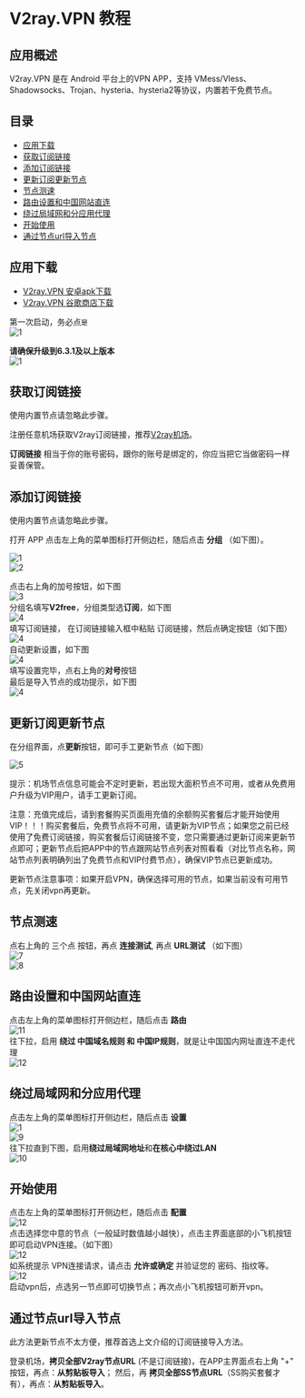 # V2ray.VPN 教程

## 应用概述

V2ray.VPN 是在 Android 平台上的VPN APP，支持 VMess/Vless、Shadowsocks、Trojan、hysteria、hysteria2等协议，内置若干免费节点。

## 目录
<ul>
<li><a href="https://github.com/bannedbook/fanqiang/blob/master/android/v2free.md#user-content-应用下载" rel="noopener">应用下载</a></li>
<li><a href="https://github.com/bannedbook/fanqiang/blob/master/android/v2free.md#user-content-获取订阅链接" rel="noopener">获取订阅链接</a></li>
<li><a href="https://github.com/bannedbook/fanqiang/blob/master/android/v2free.md#user-content-添加订阅链接" rel="noopener">添加订阅链接</a></li>
<li><a href="https://github.com/bannedbook/fanqiang/blob/master/android/v2free.md#user-content-更新订阅更新节点" rel="noopener">更新订阅更新节点</a></li>
<li><a href="https://github.com/bannedbook/fanqiang/blob/master/android/v2free.md#user-content-节点测速" rel="noopener">节点测速</a></li>
<li><a href="https://github.com/bannedbook/fanqiang/blob/master/android/v2free.md#user-content-路由设置和中国网站直连" rel="noopener">路由设置和中国网站直连</a></li>
<li><a href="https://github.com/bannedbook/fanqiang/blob/master/android/v2free.md#user-content-绕过局域网和分应用代理" rel="noopener">绕过局域网和分应用代理</a></li>
<li><a href="https://github.com/bannedbook/fanqiang/blob/master/android/v2free.md#user-content-开始使用" rel="noopener">开始使用</a></li>
<li><a href="https://github.com/bannedbook/fanqiang/blob/master/android/v2free.md#user-content-通过节点url导入节点" rel="noopener">通过节点url导入节点</a></li>
</ul>

## 应用下载

 * [V2ray.VPN 安卓apk下载](https://github.com/bannedbook/fanqiang/wiki/%E5%AE%89%E5%8D%93%E7%BF%BB%E5%A2%99%E8%BD%AF%E4%BB%B6#v-2-ray-vpn)
 * [V2ray.VPN 谷歌商店下载](https://play.google.com/store/apps/details?id=free.v2ray.proxy.VPN)

第一次启动，务必点`是`<br>
![1](https://v2free.org/docs/SSPanel/Android/images/v2free0.png)

**请确保升级到6.3.1及以上版本**<br>
![1](https://v2free.org/docs/SSPanel/Android/images/v2free0a.png)

## 获取订阅链接

使用内置节点请忽略此步骤。

注册任意机场获取V2ray订阅链接，推荐[V2ray机场](https://github.com/bannedbook/fanqiang/wiki/V2ray%E6%9C%BA%E5%9C%BA)。

**订阅链接** 相当于你的账号密码，跟你的账号是绑定的，你应当把它当做密码一样妥善保管。

## 添加订阅链接

使用内置节点请忽略此步骤。

打开 APP 点击左上角的菜单图标打开侧边栏，随后点击 **分组** （如下图）。

![1](https://v2free.org/docs/SSPanel/Android/images/v2free1.png)<br>
![2](https://v2free.org/docs/SSPanel/Android/images/v2free2.png)

点击右上角的加号按钮，如下图<br>
![3](https://v2free.org/docs/SSPanel/Android/images/v2free3.png)<br>
分组名填写**V2free**，分组类型选**订阅**，如下图<br>
![4](https://v2free.org/docs/SSPanel/Android/images/v2free4a.jpg)<br>
填写订阅链接， 在订阅链接输入框中粘贴 订阅链接，然后点确定按钮（如下图）<br>
![4](https://v2free.org/docs/SSPanel/Android/images/v2free4.png)<br>
自动更新设置，如下图<br>
![4](https://v2free.org/docs/SSPanel/Android/images/v2free4b.jpg)<br>
填写设置完毕，点右上角的**对号**按钮<br>
最后是导入节点的成功提示，如下图<br>
![4](https://v2free.org/docs/SSPanel/Android/images/v2free4c.jpg)

## 更新订阅更新节点

在分组界面，点**更新**按钮，即可手工更新节点（如下图）

![5](https://v2free.org/docs/SSPanel/Android/images/v2free5.png)

提示：机场节点信息可能会不定时更新，若出现大面积节点不可用，或者从免费用户升级为VIP用户，请手工更新订阅。 

注意：充值完成后，请到套餐购买页面用充值的余额购买套餐后才能开始使用VIP！！！购买套餐后，免费节点将不可用，请更新为VIP节点；如果您之前已经使用了免费订阅链接，购买套餐后订阅链接不变，您只需要通过更新订阅来更新节点即可；更新节点后把APP中的节点跟网站节点列表对照看看（对比节点名称，网站节点列表明确列出了免费节点和VIP付费节点），确保VIP节点已更新成功。

更新节点注意事项：如果开启VPN，确保选择可用的节点，如果当前没有可用节点，先关闭vpn再更新。

## 节点测速

点右上角的 三个点 按钮，再点 **连接测试**, 再点 **URL测试** （如下图）<br>
![7](https://v2free.org/docs/SSPanel/Android/images/v2free6.png)<br>
![8](https://v2free.org/docs/SSPanel/Android/images/v2free7.png)

## 路由设置和中国网站直连
点击左上角的菜单图标打开侧边栏，随后点击 **路由**<br>
![11](https://v2free.org/docs/SSPanel/Android/images/v2free10.png)<br>
往下拉，启用 **绕过 中国域名规则 和 中国IP规则**，就是让中国国内网址直连不走代理<br>
![12](https://v2free.org/docs/SSPanel/Android/images/v2free11.png)

## 绕过局域网和分应用代理

点击左上角的菜单图标打开侧边栏，随后点击 **设置**<br>
![1](https://v2free.org/docs/SSPanel/Android/images/v2free1.png)<br>
![9](https://v2free.org/docs/SSPanel/Android/images/v2free8.png)<br>
往下拉直到下图，启用**绕过局域网地址**和**在核心中绕过LAN**<br>
![10](https://v2free.org/docs/SSPanel/Android/images/v2free9.png)

## 开始使用
点击左上角的菜单图标打开侧边栏，随后点击 **配置**<br>
![12](https://v2free.org/docs/SSPanel/Android/images/v2free12.png)<br>
点击选择您中意的节点（一般延时数值越小越快），点击主界面底部的小飞机按钮即可启动VPN连接。（如下图）<br>
![12](https://v2free.org/docs/SSPanel/Android/images/v2free13.png)<br>
如系统提示 VPN连接请求，请点击 **允许或确定** 并验证您的 密码、指纹等。<br>
![12](https://v2free.org/docs/SSPanel/Android/images/v2free14.png)<br>
启动vpn后，点选另一节点即可切换节点；再次点小飞机按钮可断开vpn。

## 通过节点url导入节点

此方法更新节点不太方便，推荐首选上文介绍的订阅链接导入方法。

登录机场，**拷贝全部V2ray节点URL** (不是订阅链接)，在APP主界面点右上角 "+" 按钮，再点：**从剪贴板导入**； 然后，再 **拷贝全部SS节点URL**（SS购买套餐才有），再点：**从剪贴板导入**。
